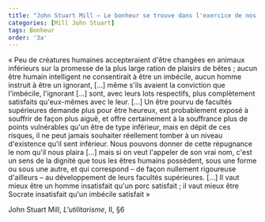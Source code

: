```yaml
---
title: "John Stuart Mill – Le bonheur se trouve dans l'exercice de nos facultés"
categories: [Mill John Stuart]
tags: Bonheur
order: '3a'
---
```


« Peu de créatures humaines accepteraient d'être changées en animaux inférieurs sur la promesse de la plus large ration de plaisirs de bêtes ; aucun être humain intelligent ne consentirait à être un imbécile, aucun homme instruit à être un ignorant, […] même s'ils avaient la conviction que l'imbécile, l'ignorant […] sont, avec leurs lots respectifs, plus complètement satisfaits qu'eux-mêmes avec le leur. [...] Un être pourvu de facultés supérieures demande plus pour être heureux, est probablement exposé à souffrir de façon plus aiguë, et offre certainement à la souffrance plus de points vulnérables qu'un être de type inférieur, mais en dépit de ces risques, il ne peut jamais souhaiter réellement tomber à un niveau d'existence qu'il sent inférieur. Nous pouvons donner de cette répugnance le nom qu'il nous plaira [...] mais si on veut l'appeler de son vrai nom, c'est un sens de la dignité que tous les êtres humains possèdent, sous une forme ou sous une autre, et qui correspond – de façon nullement rigoureuse d'ailleurs – au développement de leurs facultés supérieures. [...] Il vaut mieux être un homme insatisfait qu'un porc satisfait ; il vaut mieux être Socrate insatisfait qu'un imbécile satisfait »

John Stuart Mill, _L'utilitarisme_, II, §6